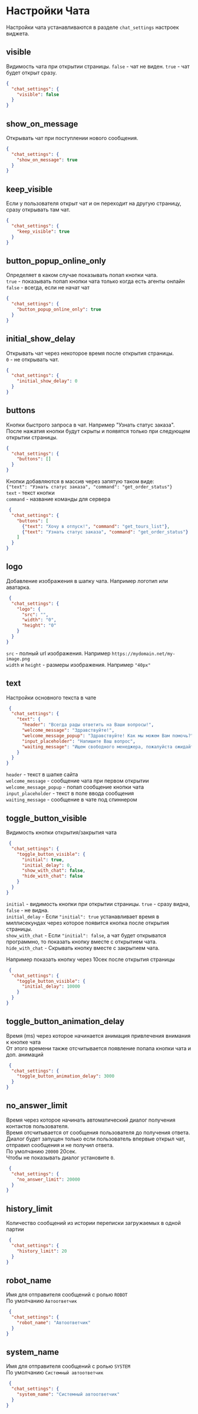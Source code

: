 # Настройки Чата

Настройки чата устанавливаются в разделе `chat_settings` настроек виджета.

## visible

Видимость чата при открытии страницы.
`false` - чат не виден. `true` - чат будет открыт сразу.

```json
{
  "chat_settings": {
    "visible": false
  }  
}
```

## show_on_message

Открывать чат при поступлении нового сообщения.  

```json
{
  "chat_settings": {
    "show_on_message": true
  }  
}
```

## keep_visible

Если у пользователя открыт чат и он переходит на другую страницу, сразу открывать там чат.  

```json
{
  "chat_settings": {
    "keep_visible": true
  }  
}
```

## button_popup_online_only

Определяет в каком случае показывать попап кнопки чата.  
`true` - показывать попап кнопки чата только когда есть агенты онлайн  
`false` - всегда, если не начат чат

```json
{
  "chat_settings": {
    "button_popup_online_only": true
  }  
}
```

## initial_show_delay

Открывать чат через некоторое время после открытия страницы.  
`0` - не открывать чат.

```json
{
  "chat_settings": {
    "initial_show_delay": 0
  }  
}
```

## buttons

Кнопки быстрого запроса в чат. Например "Узнать статус заказа". После нажатия кнопки будут скрыты и появятся только при следующем открытии страницы.

```json
{
  "chat_settings": {
    "buttons": []
  }  
}
```
Кнопки добавляются в массив через запятую таком виде:  
`{"text": "Узнать статус заказа", "command": "get_order_status"}`  
`text` - текст кнопки  
`command` - название команды для сервера

```json
 {
  "chat_settings": {
    "buttons": [
      {"text": "Хочу в отпуск!", "command": "get_tours_list"},
      {"text": "Узнать статус заказа", "command": "get_order_status"}
    ]
  }  
}
```

## logo

Добавление изображения в шапку чата. Например логотип или аватарка.

```json
 {
  "chat_settings": {
    "logo": {
      "src": "",
      "width": "0",
      "height": "0"
    }
  }  
}
```
`src` - полный url изображения. Например `https://mydomain.net/my-image.png`  
`width` и `height` - размеры изображения. Например `"40px"`
 
## text

Настройки основного текста в чате

```json
 {
  "chat_settings": {
    "text": {
      "header": "Всегда рады ответить на Ваши вопросы!",
      "welcome_message": "Здравствуйте!",
      "welcome_message_popup": "Здравствуйте! Как мы можем Вам помочь?",
      "input_placeholder": "Напишите Ваш вопрос",
      "waiting_message": "Ищем свободного менеджера, пожалуйста ожидайте"
    }
  }  
}
```

`header` - текст в шапке сайта  
`welcome_message` - сообщение чата при первом открытии  
`welcome_message_popup` - попап сообщение кнопки чата  
`input_placeholder` - текст в поле ввода сообщения  
`waiting_message` - сообщение в чате под спиннером  

## toggle_button_visible

Видимость кнопки открытия/закрытия чата

```json
 {
  "chat_settings": {
    "toggle_button_visible": {
      "initial": true,
      "initial_delay": 0,
      "show_with_chat": false,
      "hide_with_chat": false
    }
  }  
}
```

`initial` - видимость кнопки при открытии страницы. `true` - сразу видна, `false` - не видна.  
`initial_delay` - Если `"initial": true` устанавливает время в миллисекундах через которое появится кнопка после открытия страницы.  
`show_with_chat` - Если `"initial": false`, а чат будет открыватся программно, то показать кнопку вместе с открытием чата.   
`hide_with_chat` - Скрывать кнопку вместе с закрытием чата. 

Например показать кнопку через 10сек после открытия страницы  

```json
 {
  "chat_settings": {
    "toggle_button_visible": {
      "initial_delay": 10000
    }
  }  
}
```

## toggle_button_animation_delay

Время (ms) через которое начинается анимация привлечения внимания к кнопке чата  
От этого времени также отсчитывается появление попапа кнопки чата и доп. анимаций

```json
 {
  "chat_settings": {
    "toggle_button_animation_delay": 3000
  }  
}
```

## no_answer_limit

Время через которое начинать автоматический диалог получения контактов пользователя.  
Время отсчитывается от сообщения пользователя до получения ответа.   
Диалог будет запущен только если пользователь впервые открыл чат, отправил сообщения и не получил ответа.   
По умолчанию `20000` 20сек.  
Чтобы не показывать диалог установите `0`.

```json
 {
  "chat_settings": {
    "no_answer_limit": 20000
  }  
}
```

## history_limit

Количество сообщений из истории переписки загружаемых в одной партии

```json
 {
  "chat_settings": {
    "history_limit": 20
  }  
}
```
## robot_name

Имя для отправителя сообщений с ролью `ROBOT`  
По умолчанию `Автоответчик`

```json
 {
  "chat_settings": {
    "robot_name": "Автоответчик"
  }  
}
```

## system_name

Имя для отправителя сообщений с ролью `SYSTEM`  
По умолчанию `Системный автоответчик`

```json
 {
  "chat_settings": {
    "system_name": "Системный автоответчик"
  }  
}
```
